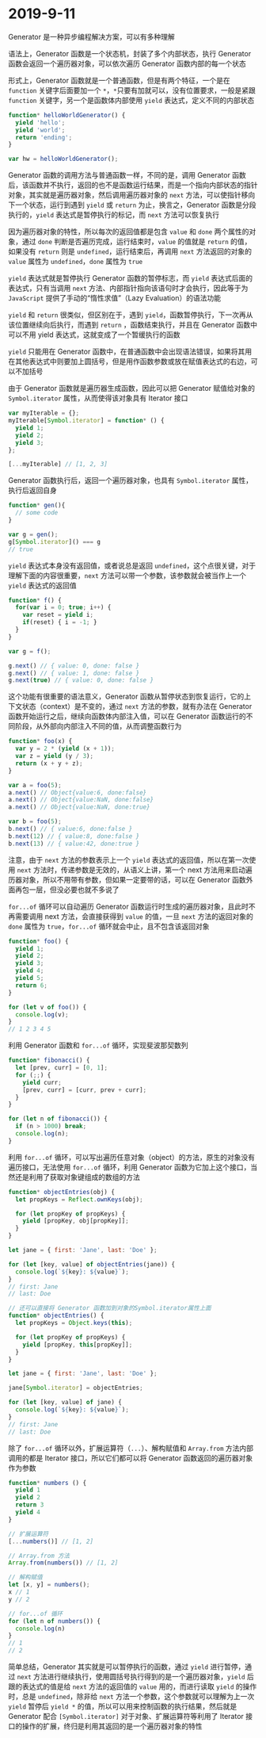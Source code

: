 # 2019-9-11

Generator 是一种异步编程解决方案，可以有多种理解

语法上，Generator 函数是一个状态机，封装了多个内部状态，执行 Generator 函数会返回一个遍历器对象，可以依次遍历 Generator 函数内部的每一个状态

形式上，Generator 函数就是一个普通函数，但是有两个特征，一个是在 `function` 关键字后面要加一个 `*`，`*`只要有加就可以，没有位置要求，一般是紧跟 `function` 关键字，另一个是函数体内部使用 `yield` 表达式，定义不同的内部状态

```JavaScript
function* helloWorldGenerator() {
  yield 'hello';
  yield 'world';
  return 'ending';
}

var hw = helloWorldGenerator();
```

Generator 函数的调用方法与普通函数一样，不同的是，调用 Generator 函数后，该函数并不执行，返回的也不是函数运行结果，而是一个指向内部状态的指针对象，其实就是遍历器对象，然后调用遍历器对象的 `next` 方法，可以使指针移向下一个状态，运行到遇到 `yield` 或 `return` 为止，换言之，Generator 函数是分段执行的，`yield` 表达式是暂停执行的标记，而 `next` 方法可以恢复执行

因为遍历器对象的特性，所以每次的返回值都是包含 `value` 和 `done` 两个属性的对象，通过 `done` 判断是否遍历完成，运行结束时，`value` 的值就是 `return` 的值，如果没有 `return` 则是 `undefined`，运行结束后，再调用 `next` 方法返回的对象的 `value` 属性为 `undefined`，`done` 属性为 `true`

`yield` 表达式就是暂停执行 Generator 函数的暂停标志，而 `yield` 表达式后面的表达式，只有当调用 `next` 方法、内部指针指向该语句时才会执行，因此等于为 `JavaScript` 提供了手动的“惰性求值”（Lazy Evaluation）的语法功能

`yield` 和 `return` 很类似，但区别在于，遇到 `yield`，函数暂停执行，下一次再从该位置继续向后执行，而遇到 `return` ，函数结束执行，并且在 Generator 函数中可以不用 yield 表达式，这就变成了一个暂缓执行的函数

`yield` 只能用在 Generator 函数中，在普通函数中会出现语法错误，如果将其用在其他表达式中则要加上圆括号，但是用作函数参数或放在赋值表达式的右边，可以不加括号

由于 Generator 函数就是遍历器生成函数，因此可以把 Generator 赋值给对象的 `Symbol.iterator` 属性，从而使得该对象具有 Iterator 接口

```JavaScript
var myIterable = {};
myIterable[Symbol.iterator] = function* () {
  yield 1;
  yield 2;
  yield 3;
};

[...myIterable] // [1, 2, 3]
```

Generator 函数执行后，返回一个遍历器对象，也具有 `Symbol.iterator` 属性，执行后返回自身

```JavaScript
function* gen(){
  // some code
}

var g = gen();
g[Symbol.iterator]() === g
// true
```

`yield` 表达式本身没有返回值，或者说总是返回 `undefined`，这个点很关键，对于理解下面的内容很重要，`next` 方法可以带一个参数，该参数就会被当作上一个 `yield` 表达式的返回值

```JavaScript
function* f() {
  for(var i = 0; true; i++) {
    var reset = yield i;
    if(reset) { i = -1; }
  }
}

var g = f();

g.next() // { value: 0, done: false }
g.next() // { value: 1, done: false }
g.next(true) // { value: 0, done: false }
```

这个功能有很重要的语法意义，Generator 函数从暂停状态到恢复运行，它的上下文状态（context）是不变的，通过 `next` 方法的参数，就有办法在 Generator 函数开始运行之后，继续向函数体内部注入值，可以在 Generator 函数运行的不同阶段，从外部向内部注入不同的值，从而调整函数行为

```JavaScript
function* foo(x) {
  var y = 2 * (yield (x + 1));
  var z = yield (y / 3);
  return (x + y + z);
}

var a = foo(5);
a.next() // Object{value:6, done:false}
a.next() // Object{value:NaN, done:false}
a.next() // Object{value:NaN, done:true}

var b = foo(5);
b.next() // { value:6, done:false }
b.next(12) // { value:8, done:false }
b.next(13) // { value:42, done:true }
```

注意，由于 `next` 方法的参数表示上一个 `yield` 表达式的返回值，所以在第一次使用 `next` 方法时，传递参数是无效的，从语义上讲，第一个 next 方法用来启动遍历器对象，所以不用带有参数，但如果一定要带的话，可以在 Generator 函数外面再包一层，但没必要也就不多说了

`for...of` 循环可以自动遍历 Generator 函数运行时生成的遍历器对象，且此时不再需要调用 next 方法，会直接获得到 `value` 的值，一旦 `next` 方法的返回对象的 `done` 属性为 `true`，`for...of` 循环就会中止，且不包含该返回对象

```JavaScript
function* foo() {
  yield 1;
  yield 2;
  yield 3;
  yield 4;
  yield 5;
  return 6;
}

for (let v of foo()) {
  console.log(v);
}
// 1 2 3 4 5
```

利用 Generator 函数和 `for...of` 循环，实现斐波那契数列

```JavaScript
function* fibonacci() {
  let [prev, curr] = [0, 1];
  for (;;) {
    yield curr;
    [prev, curr] = [curr, prev + curr];
  }
}

for (let n of fibonacci()) {
  if (n > 1000) break;
  console.log(n);
}
```

利用 `for...of` 循环，可以写出遍历任意对象（object）的方法，原生的对象没有遍历接口，无法使用 `for...of` 循环，利用 Generator 函数为它加上这个接口，当然还是利用了获取对象键组成的数组的方法

```JavaScript
function* objectEntries(obj) {
  let propKeys = Reflect.ownKeys(obj);

  for (let propKey of propKeys) {
    yield [propKey, obj[propKey]];
  }
}

let jane = { first: 'Jane', last: 'Doe' };

for (let [key, value] of objectEntries(jane)) {
  console.log(`${key}: ${value}`);
}
// first: Jane
// last: Doe

// 还可以直接将 Generator 函数加到对象的Symbol.iterator属性上面
function* objectEntries() {
  let propKeys = Object.keys(this);

  for (let propKey of propKeys) {
    yield [propKey, this[propKey]];
  }
}

let jane = { first: 'Jane', last: 'Doe' };

jane[Symbol.iterator] = objectEntries;

for (let [key, value] of jane) {
  console.log(`${key}: ${value}`);
}
// first: Jane
// last: Doe
```

除了 `for...of` 循环以外，扩展运算符（`...`）、解构赋值和 `Array.from` 方法内部调用的都是 Iterator 接口，所以它们都可以将 Generator 函数返回的遍历器对象作为参数

```JavaScript
function* numbers () {
  yield 1
  yield 2
  return 3
  yield 4
}

// 扩展运算符
[...numbers()] // [1, 2]

// Array.from 方法
Array.from(numbers()) // [1, 2]

// 解构赋值
let [x, y] = numbers();
x // 1
y // 2

// for...of 循环
for (let n of numbers()) {
  console.log(n)
}
// 1
// 2
```

简单总结，Generator 其实就是可以暂停执行的函数，通过 `yield` 进行暂停，通过 `next` 方法进行继续执行，使用圆括号执行得到的是一个遍历器对象，`yield` 后跟的表达式的值是给 `next` 方法的返回值的 `value` 用的，而进行读取 `yield` 的操作时，总是 `undefined`，除非给 `next` 方法一个参数，这个参数就可以理解为上一次 `yield` 暂停后 `yield *` 的值，所以可以用来控制函数的执行结果，然后就是 Generator 配合 `[Symbol.iterator]` 对于对象、扩展运算符等利用了 Iterator 接口的操作的扩展，终归是利用其返回的是一个遍历器对象的特性
